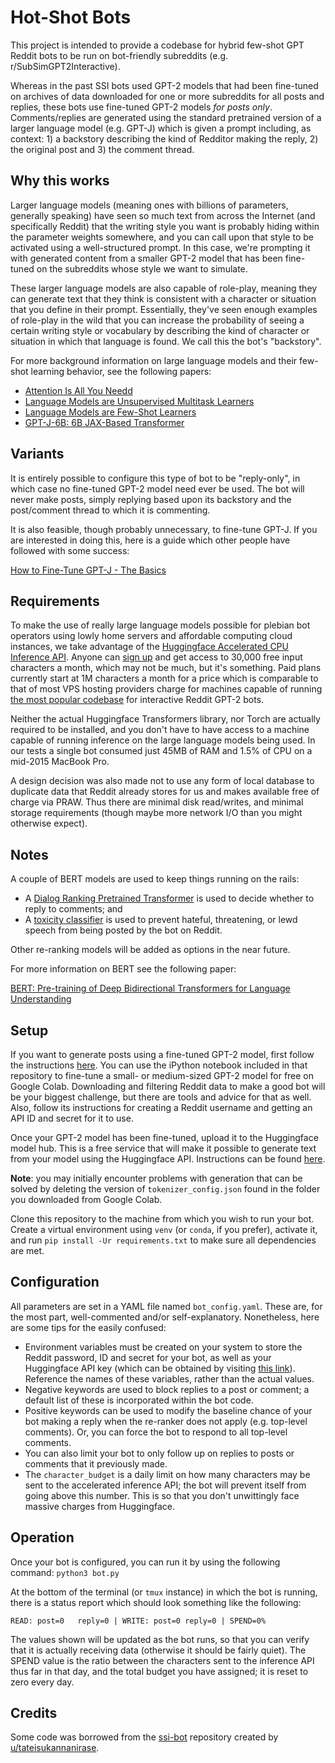 # Hot-Shot Bots
This project is intended to provide a codebase for hybrid few-shot GPT Reddit bots to be run on bot-friendly subreddits (e.g. r/SubSimGPT2Interactive).  

Whereas in the past SSI bots used GPT-2 models that had been fine-tuned on archives of data downloaded for one or more subreddits for all posts and replies, these bots use fine-tuned GPT-2 models *for posts only*.  Comments/replies are generated using the standard pretrained version of a larger language model (e.g. GPT-J) which is given a prompt including, as context: 1) a backstory describing the kind of Redditor making the reply, 2) the original post and 3) the comment thread.

## Why this works
Larger language models (meaning ones with billions of parameters, generally speaking) have seen so much text from across the Internet (and specifically Reddit) that the writing style you want is probably hiding within the parameter weights somewhere, and you can call upon that style to be activated using a well-structured prompt. In this case, we're prompting it with generated content from a smaller GPT-2 model that has been fine-tuned on the subreddits whose style we want to simulate.

These larger language models are also capable of role-play, meaning they can generate text that they think is consistent with a character or situation that you define in their prompt.  Essentially, they've seen enough examples of role-play in the wild that you can increase the probability of seeing a certain writing style or vocabulary by describing the kind of character or situation in which that language is found.  We call this the bot's "backstory".

For more background information on large language models and their few-shot learning behavior, see the following papers:

* [Attention Is All You Needd](https://arxiv.org/abs/1706.03762)
* [Language Models are Unsupervised Multitask Learners](https://d4mucfpksywv.cloudfront.net/better-language-models/language-models.pdf)
* [Language Models are Few-Shot Learners](https://arxiv.org/abs/2005.14165)
* [GPT-J-6B: 6B JAX-Based Transformer](https://arankomatsuzaki.wordpress.com/2021/06/04/gpt-j/)

## Variants
It is entirely possible to configure this type of bot to be "reply-only", in which case no fine-tuned GPT-2 model need ever be used.  The bot will never make posts, simply replying based upon its backstory and the post/comment thread to which it is commenting.

It is also feasible, though probably unnecessary, to fine-tune GPT-J.  If you are interested in doing this, here is a guide which other people have followed with some success:

[How to Fine-Tune GPT-J - The Basics
](https://github.com/kingoflolz/mesh-transformer-jax/blob/master/howto_finetune.md)

## Requirements
To make the use of really large language models possible for plebian bot operators using lowly home servers and affordable computing cloud instances, we take advantage of the [Huggingface Accelerated CPU Inference API](https://huggingface.co/inference-api).  Anyone can [sign up](https://huggingface.co/join) and get access to 30,000 free input characters a month, which may not be much, but it's something.  Paid plans currently start at 1M characters a month for a price which is comparable to that of most VPS hosting providers charge for machines capable of running [the most popular codebase](https://github.com/zacc/ssi-bot) for interactive Reddit GPT-2 bots.

Neither the actual Huggingface Transformers library, nor Torch are actually required to be installed, and you don't have to have access to a machine capable of running inference on the large language models being used.  In our tests a single bot consumed just 45MB of RAM and 1.5% of CPU on a mid-2015 MacBook Pro.

A design decision was also made not to use any form of local database to duplicate data that Reddit already stores for us and makes available free of charge via PRAW.  Thus there are minimal disk read/writes, and minimal storage requirements (though maybe more network I/O than you might otherwise expect).

## Notes
A couple of BERT models are used to keep things running on the rails:

* A [Dialog Ranking Pretrained Transformer](https://huggingface.co/microsoft/DialogRPT-width) is used to decide whether to reply to comments; and
* A [toxicity classifier](hitomi-team/discord-toxicity-classifier) is used to prevent hateful, threatening, or lewd speech from being posted by the bot on Reddit.

Other re-ranking models will be added as options in the near future.

For more information on BERT see the following paper:

[BERT: Pre-training of Deep Bidirectional Transformers for Language Understanding](https://arxiv.org/abs/1810.04805)


## Setup
If you want to generate posts using a fine-tuned GPT-2 model, first follow the instructions [here](https://github.com/zacc/ssi-bot).  You can use the iPython notebook included in that repository to fine-tune a small- or medium-sized GPT-2 model for free on Google Colab.  Downloading and filtering Reddit data to make a good bot will be your biggest challenge, but there are tools and advice for that as well.  Also, follow its instructions for creating a Reddit username and getting an API ID and secret for it to use.

Once your GPT-2 model has been fine-tuned, upload it to the Huggingface model hub.  This is a free service that will make it possible to generate text from your model using the Huggingface API.  Instructions can be found [here](https://huggingface.co/docs/hub/adding-a-model#using-the-web-interface-and-command-line).

**Note**: you may initially encounter problems with generation that can be solved by deleting the version of  `tokenizer_config.json` found in the folder you downloaded from Google Colab.

Clone this repository to the machine from which you wish to run your bot.  Create a virtual environment using `venv` (or `conda`, if you prefer), activate it, and run `pip install -Ur requirements.txt` to make sure all dependencies are met.

## Configuration
All parameters are set in a YAML file named `bot_config.yaml`.  These are, for the most part, well-commented and/or self-explanatory.  Nonetheless, here are some tips for the easily confused:

* Environment variables must be created on your system to store the Reddit password, ID and secret for your bot, as well as your Huggingface API key (which can be obtained by visiting [this link](https://huggingface.co/settings/tokens)).  Reference the names of these variables, rather than the actual values.
* Negative keywords are used to block replies to a post or comment; a default list of these is incorporated within the bot code.
* Positive keywords can be used to modify the baseline chance of your bot making a reply when the re-ranker does not apply (e.g. top-level comments).  Or, you can force the bot to respond to all top-level comments.
* You can also limit your bot to only follow up on replies to posts or comments that it previously made.
* The `character_budget` is a daily limit on how many characters may be sent to the accelerated inference API; the bot will prevent itself from going above this number.  This is so that you don't unwittingly face massive charges from Huggingface.

## Operation
Once your bot is configured, you can run it by using the following command: `python3 bot.py`

At the bottom of the terminal (or `tmux` instance) in which the bot is running, there is a status report which should look something like the following:

`READ: post=0	reply=0	| WRITE: post=0	reply=0	| SPEND=0%`

The values shown will be updated as the bot runs, so that you can verify that it is actually receiving data (otherwise it should be fairly quiet).  The SPEND value is the ratio between the characters sent to the inference API thus far in that day, and the total budget you have assigned; it is reset to zero every day.

## Credits
Some code was borrowed from the [ssi-bot](https://github.com/zacc/ssi-bot) repository created by [u/tateisukannanirase](https://www.reddit.com/user/tateisukannanirase/).




